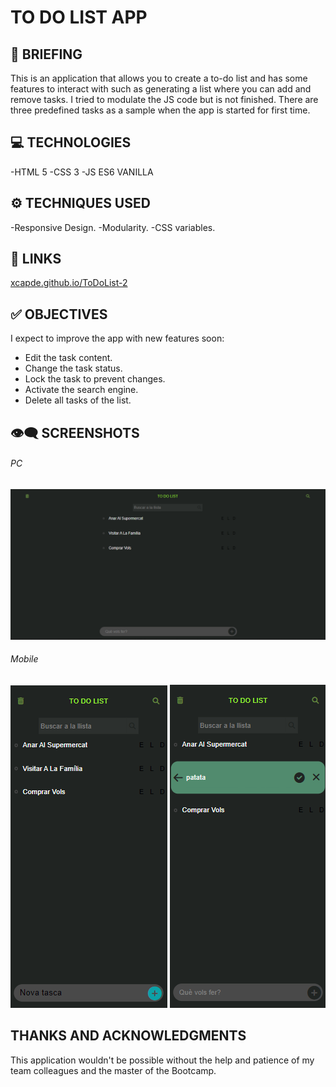 # TO DO LIST APP

## 📜 BRIEFING
This is an application that allows you to create a to-do list and has some features to interact with such as generating a list where you can add and remove tasks. I tried to modulate the JS code but is not finished. There are three predefined tasks as a sample when the app is started for first time.

## 💻 TECHNOLOGIES
-HTML 5
-CSS 3
-JS ES6  VANILLA

## ⚙️ TECHNIQUES USED
-Responsive Design.
-Modularity.
-CSS variables.

## 🔗 LINKS

[xcapde.github.io/ToDoList-2 ](https://xcapde.github.io/ToDoList-2/ "xcapde.github.io/ToDoList-2")

## ✅ OBJECTIVES

I expect to improve the app with new features soon:
- Edit the task content.
- Change the task status.
- Lock the task to prevent changes.
- Activate the search engine.
- Delete all tasks of the list.

##  👁️‍🗨️ SCREENSHOTS

###### PC
![Default](/images/1%20default.png "Default")
###### Mobile

![New task](/images/2%20mobile%20new%20task.png "New task")
![Task edition](/images/3%20task%20edition.png "Task edition")

## THANKS AND ACKNOWLEDGMENTS
This application wouldn't be possible without the help and patience of my team colleagues and the master of the Bootcamp.